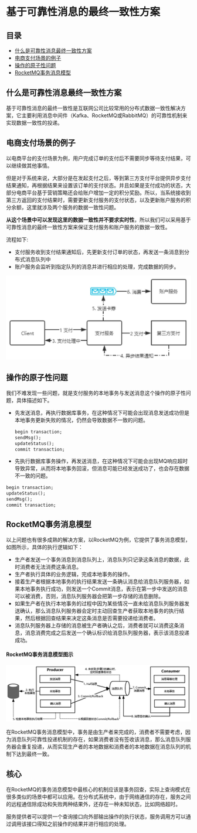 # 基于可靠性消息的最终一致性方案

## 目录

- [什么是可靠性消息最终一致性方案](#什么是可靠性消息最终一致性方案)
- [电商支付场景的例子](#电商支付场景的例子)
- [操作的原子性问题](#操作的原子性问题)
- [RocketMQ事务消息模型](#RocketMQ事务消息模型)

## 什么是可靠性消息最终一致性方案

基于可靠性消息的最终一致性是互联网公司比较常用的分布式数据一致性解决方案，它主要利用消息中间件（Kafka、RocketMQ或RabbitMQ）的可靠性机制来实现数据一致性的投递。

## 电商支付场景的例子

以电商平台的支付场景为例，用户完成订单的支付后不需要同步等待支付结果，可以继续做其他事情。

但是对于系统来说，大部分是在发起支付之后，等到第三方支付平台提供异步支付结果通知，再根据结果来设置该订单的支付状态。并且如果是支付成功的状态，大部分电商平台基于营销策略还会给账户增加一定的积分奖励。所以，当系统接收到第三方返回的支付结果时，需要更新支付服务的支付状态，以及更新账户服务的积分余额，这里就涉及两个服务的数据一致性问题。

**从这个场景中可以发现这里的数据一致性并不要求实时性**，所以我们可以采用基于可靠性消息的最终一致性方案来保证支付服务和账户服务的数据一致性。

流程如下:

- 支付服务收到支付结果通知后，先更新支付订单的状态，再发送一条消息到分布式消息队列中
- 账户服务会监听到指定队列的消息并进行相应的处理，完成数据的同步。

<img src="../../assets/image-20200903121857976.png" alt="image-20200903121857976" style="zoom:50%;" />

## 操作的原子性问题

我们不难发现一些问题，就是支付服务的本地事务与发送消息这个操作的原子性问题，具体描述如下。

- 先发送消息，再执行数据库事务，在这种情况下可能会出现消息发送成功但是本地事务更新失败的情况，仍然会导致数据不一致的问题。 

  ```
  begin transaction;
  sendMsg();
  updateStatus();
  commit transaction;
  ```

- 先执行数据库事务操作，再发送消息，在这种情况下可能会出现MQ响应超时导致异常，从而将本地事务回滚，但消息可能已经发送成功了，也会存在数据不一致的问题。

```
begin transaction;
updateStatus();
sendMsg();
commit transaction;
```

## RocketMQ事务消息模型

以上问题也有很多成熟的解决方案，以RocketMQ为例，它提供了事务消息模型，如图所示，具体的执行逻辑如下：

- 生产者发送一个事务消息到消息队列上，消息队列只记录这条消息的数据，此时消费者无法消费这条消息。
- 生产者执行具体的业务逻辑，完成本地事务的操作。
- 接着生产者根据本地事务的执行结果发送一条确认消息给消息队列服务器，如果本地事务执行成功，则发送一个Commit消息，表示在第一步中发送的消息可以被消费，否则，消息队列服务器会把第一步存储的消息删除。
- 如果生产者在执行本地事务的过程中因为某些情况一直未给消息队列服务器发送确认，那么消息队列服务器会定时主动回查生产者获取本地事务的执行结果，然后根据回查结果来决定这条消息是否需要投递给消费者。
- 消息队列服务器上存储的消息被生产者确认之后，消费者就可以消费这条消息，消息消费完成之后发送一个确认标识给消息队列服务器，表示该消息投递成功。

#### RocketMQ事务消息模型图示

<img src="../../assets/image-20200903122114564.png" alt="image-20200903122114564" style="zoom:50%;" />

在RocketMQ事务消息模型中，事务是由生产者来完成的，消费者不需要考虑，因为消息队列可靠性投递机制的存在，如果消费者没有签收该消息，那么消息队列服务器会重复投递，从而实现生产者的本地数据和消费者的本地数据在消息队列的机制下达到最终一致。

## 核心

在RocketMQ的事务消息模型中最核心的机制应该是事务回查，实际上查询模式在很多类似的场景中都可以应用。在分布式系统中，由于网络通信的存在，服务之间的远程通信除成功和失败两种结果外，还存在一种未知状态，比如网络超时。

服务提供者可以提供一个查询接口向外部输出操作的执行状态，服务调用方可以通过调用该接口得知之前操作的结果并进行相应的处理。
